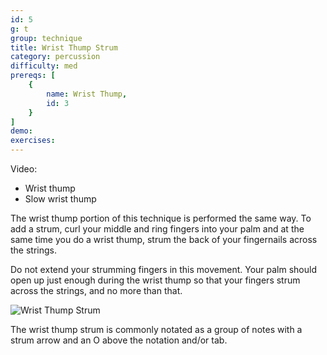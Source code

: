 ```yaml
---
id: 5
g: t
group: technique
title: Wrist Thump Strum
category: percussion
difficulty: med
prereqs: [
    {
        name: Wrist Thump,
        id: 3
    }
]
demo:
exercises:
---
```


Video:
- Wrist thump
- Slow wrist thump

The wrist thump portion of this technique is performed the same way. To add a strum, curl your middle and ring fingers into your palm and at the same time you do a wrist thump, strum the back of your fingernails across the strings.

Do not extend your strumming fingers in this movement. Your palm should open up just enough during the wrist thump so that your fingers strum across the strings, and no more than that.

![Wrist Thump Strum]()

The wrist thump strum is commonly notated as a group of notes with a strum arrow and an O above the notation and/or tab.
